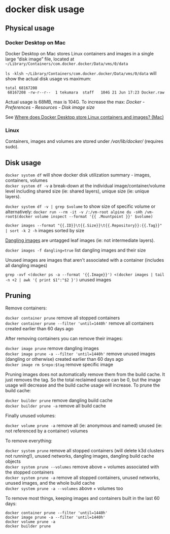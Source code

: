 # docker disk usage

## Physical usage

### Docker Desktop on Mac

Docker Desktop on Mac stores Linux containers and images in a single large “disk image” file, located at `~/Library/Containers/com.docker.docker/Data/vms/0/data`

`ls -klsh ~/Library/Containers/com.docker.docker/Data/vms/0/data` will show the actual disk usage vs maximum:

```
total 68167208
 68167208 -rw-r--r--  1 tekumara  staff   104G 21 Jun 17:23 Docker.raw
```

Actual usage is 68MB, max is 104G. To increase the max: _Docker - Preferences - Resources - Disk image size_

See [Where does Docker Desktop store Linux containers and images? (Mac)](https://docs.docker.com/desktop/faqs/macfaqs/#where-does-docker-desktop-store-linux-containers-and-images)

### Linux

Containers, images and volumes are stored under _/var/lib/docker/_ (requires sudo).

## Disk usage

`docker system df` will show docker disk utilization summary - images, containers, volumes  
`docker system df -v` a break-down at the individual image/container/volume level including shared size (ie: shared layers), unique size (ie: unique layers).

`docker system df -v | grep $volume` to show size of specific volume or alternatively: `docker run --rm -it -v /:/vm-root alpine du -sHh /vm-root$(docker volume inspect --format '{{ .Mountpoint }}' $volume)`

`docker images --format "{{.ID}}\t{{.Size}}\t{{.Repository}}:{{.Tag}}" | sort -k 2 -h` images sorted by size

[Dangling images](https://docs.docker.com/engine/reference/commandline/images/#show-untagged-images-dangling) are untagged leaf images (ie: not intermediate layers).

`docker images -f dangling=true` list dangling images and their size

Unused images are images that aren't associated with a container (includes all dangling images)

`grep -xvf <(docker ps -a --format '{{.Image}}') <(docker images | tail -n +2 | awk '{ print $1":"$2 }')` unused images

## Pruning

Remove containers:

`docker container prune` remove all stopped containers  
`docker container prune --filter 'until=1440h'` remove all containers created earlier than 60 days ago

After removing containers you can remove their images:

`docker image prune` remove dangling images  
`docker image prune -a --filter 'until=1440h'` remove unused images (dangling or otherwise) created earlier than 60 days ago  
`docker image rm $repo:$tag` remove specific image

Pruning images does not automatically remove them from the build cache. It just removes the tag. So the total reclaimed space can be 0, but the image usage will decrease and the build cache usage will increase. To prune the build cache:

`docker builder prune` remove dangling build cache  
`docker builder prune -a` remove all build cache

Finally unused volumes:

`docker volume prune -a` remove all (ie: anonymous and named) unused (ie: not referenced by a container) volumes

To remove everything:

`docker system prune` remove all stopped containers (will delete k3d clusters not running!), unused networks, dangling images, dangling build cache objects  
`docker system prune --volumes` remove above + volumes associated with the stopped containers  
`docker system prune -a` remove all stopped containers, unused networks, unused images, and the whole build cache  
`docker system prune -a --volumes` above + volumes too

To remove most things, keeping images and containers built in the last 60 days:

```
docker container prune --filter 'until=1440h'
docker image prune -a --filter 'until=1440h'
docker volume prune -a
docker builder prune
```

